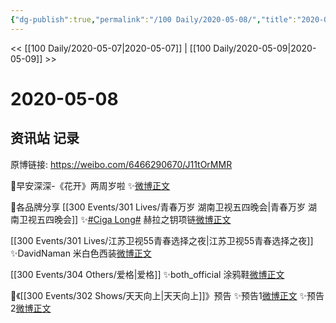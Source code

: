 ```yaml
---
{"dg-publish":true,"permalink":"/100 Daily/2020-05-08/","title":"2020-05-08","created":"2023-04-03T21:31:40.948+08:00","updated":"2023-04-05T20:00:00.351+08:00"}
---
```



<< [[100 Daily/2020-05-07\|2020-05-07]] | [[100 Daily/2020-05-09\|2020-05-09]] >>

# 2020-05-08

## 资讯站 记录

原博链接: https://weibo.com/6466290670/J11tOrMMR

🎵早安深深-《花开》两周岁啦
✨[微博正文](https://m.weibo.cn/6466290670/4502219145381629)

🎵各品牌分享
[[300 Events/301 Lives/青春万岁 湖南卫视五四晚会\|青春万岁 湖南卫视五四晚会]]
✨[#Ciga Long#](https://s.weibo.com/weibo?q=%23Ciga%20Long%23) 赫拉之钥项链[微博正文](https://m.weibo.cn/6466290670/4502405653429370)

[[300 Events/301 Lives/江苏卫视55青春选择之夜\|江苏卫视55青春选择之夜]]
✨DavidNaman 米白色西装[微博正文](https://m.weibo.cn/6466290670/4502317687085157)

[[300 Events/304 Others/爱格\|爱格]]
✨both_official 涂鸦鞋[微博正文](https://m.weibo.cn/6466290670/4502234933369412)

🎵《[[300 Events/302 Shows/天天向上\|天天向上]]》预告
✨预告1[微博正文](https://m.weibo.cn/6466290670/4502342719064315)
✨预告2[微博正文](https://m.weibo.cn/6466290670/4502283935091997)
